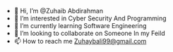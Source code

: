 - 👋 Hi, I’m @Zuhaib Abdirahman
- 👀 I’m interested in Cyber Security And Programming
- 🌱 I’m currently learning Software Engineering
- 💞️ I’m looking to collaborate on Someone In my Feild
- 📫 How to reach me Zuhaybali99@gmail.com

<!---
zuhaib2/zuhaib2 is a ✨ special ✨ repository because its `README.md` (this file) appears on your GitHub profile.
You can click the Preview link to take a look at your changes.
--->
